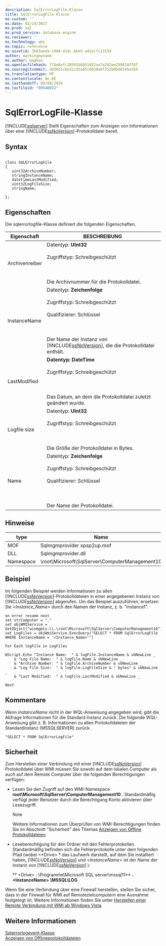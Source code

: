```yaml
---
description: SqlErrorLogFile-Klasse
title: SqlErrorLogFile-Klasse
ms.custom: ''
ms.date: 03/14/2017
ms.prod: sql
ms.prod_service: database-engine
ms.reviewer: ''
ms.technology: wmi
ms.topic: reference
ms.assetid: 2b83ae4a-c0d4-414c-b6e5-a41ec7c13159
author: markingmyname
ms.author: maghan
ms.openlocfilehash: f74e8efc28591bb951d52aa7e242ee259810ff8f
ms.sourcegitcommit: dd36d1cbe32cd5a65c6638e8f252b0bd8145e165
ms.translationtype: MT
ms.contentlocale: de-DE
ms.lasthandoff: 09/08/2020
ms.locfileid: "89540032"
---
```

# <a name="sqlerrorlogfile-class"></a>SqlErrorLogFile-Klasse
[!INCLUDE[sqlserver](../../includes/applies-to-version/sqlserver.md)]
  Stellt Eigenschaften zum Anzeigen von Informationen über eine [!INCLUDE[ssNoVersion](../../includes/ssnoversion-md.md)]-Protokolldatei bereit.  
  
## <a name="syntax"></a>Syntax  
  
```  
  
class SQLErrorLogFile  
{  
   uint32ArchiveNumber;  
   stringInstanceName;  
   datetimeLastModified;  
   uint32LogFileSize;  
   stringName;  
  
};  
```  
  
## <a name="properties"></a>Eigenschaften  
 Die sqlerrorlogfile-Klasse definiert die folgenden Eigenschaften.  
  
| Eigenschaft | BESCHREIBUNG |
| -------- | ----------- |
|Archivenreiber|Datentyp: **UInt32**<br /><br /> Zugriffstyp: Schreibgeschützt<br /><br /> <br /><br /> Die Archivnummer für die Protokolldatei.|  
|InstanceName|Datentyp: **Zeichenfolge**<br /><br /> Zugriffstyp: Schreibgeschützt<br /><br /> Qualifizierer: Schlüssel<br /><br /> <br /><br /> Der Name der Instanz von [!INCLUDE[ssNoVersion](../../includes/ssnoversion-md.md)], die die Protokolldatei enthält.|  
|LastModified|**Datentyp: DateTime**<br /><br /> Zugriffstyp: Schreibgeschützt<br /><br /> <br /><br /> Das Datum, an dem die Protokolldatei zuletzt geändert wurde.|  
|Logfile size|Datentyp: **UInt32**<br /><br /> Zugriffstyp: Schreibgeschützt<br /><br /> <br /><br /> Die Größe der Protokolldatei in Bytes.|  
|Name|Datentyp: **Zeichenfolge**<br /><br /> Zugriffstyp: Schreibgeschützt<br /><br /> Qualifizierer: Schlüssel<br /><br /> <br /><br /> Der Name der Protokolldatei.|  
  
## <a name="remarks"></a>Hinweise  
  
| type | Name |
| ---- | ---- |
|MOF|Sqlmgmprovider xpsp2up.mof|  
|DLL|Sqlmgmprovider.dll|  
|Namespace|\root\Microsoft\SqlServer\ComputerManagement10|  
  
## <a name="example"></a>Beispiel  
 Im folgenden Beispiel werden Informationen zu allen [!INCLUDE[ssNoVersion](../../includes/ssnoversion-md.md)]-Protokolldateien in einer angegebenen Instanz von [!INCLUDE[ssNoVersion](../../includes/ssnoversion-md.md)] abgerufen. Um das Beispiel auszuführen, ersetzen Sie \<*Instance_Name*> durch den Namen der Instanz, z. b. "instance1".  
  
```  
on error resume next  
set strComputer = "."  
set objWMIService = GetObject("winmgmts:\\.\root\Microsoft\SqlServer\ComputerManagement10")  
set LogFiles = objWmiService.ExecQuery("SELECT * FROM SqlErrorLogFile WHERE InstanceName = '<Instance_Name>'")  
  
For Each logFile in LogFiles  
  
WScript.Echo "Instance Name:  " & logFile.InstanceName & vbNewLine _  
    & "Log File Name:  " & logFile.Name & vbNewLine _  
    & "Archive Number: " & logFile.ArchiveNumber & vbNewLine _  
    & "Log File Size:  " & logFile.LogFileSize & " bytes" & vbNewLine _  
    & "Last Modified:  " & logFile.LastModified & vbNewLine _  
  
Next   
```  
  
## <a name="comments"></a>Kommentare  
 Wenn *instanceName* nicht in der WQL-Anweisung angegeben wird, gibt die Abfrage Informationen für die Standard Instanz zurück. Die folgende WQL-Anweisung gibt z. B. Informationen zu allen Protokolldateien der Standardinstanz (MSSQLSERVER) zurück.  
  
```  
"SELECT * FROM SqlErrorLogFile"  
```  
  
## <a name="security"></a>Sicherheit  
 Zum Herstellen einer Verbindung mit einer [!INCLUDE[ssNoVersion](../../includes/ssnoversion-md.md)] Protokolldatei über WMI müssen Sie sowohl auf dem lokalen Computer als auch auf dem Remote Computer über die folgenden Berechtigungen verfügen:  
  
-   Lesen Sie den Zugriff auf den WMI-Namespace **root\Microsoft\SqlServer\ComputerManagement10** . Standardmäßig verfügt jeder Benutzer durch die Berechtigung Konto aktivieren über Lesezugriff.  
  
    > [!NOTE]  
    >  Weitere Informationen zum Überprüfen von WMI-Berechtigungen finden Sie im Abschnitt "Sicherheit" des Themas [Anzeigen von Offline Protokolldateien](../../relational-databases/logs/view-offline-log-files.md).  
  
-   Leseberechtigung für den Ordner mit den Fehlerprotokollen. Standardmäßig befinden sich die Fehlerprotokolle unter dem folgenden Pfad (wobei \<*Drive> * das Laufwerk darstellt, auf dem Sie installiert haben, [!INCLUDE[ssNoVersion](../../includes/ssnoversion-md.md)] und \<*InstanceName*> ist der Name der Instanz von [!INCLUDE[ssNoVersion](../../includes/ssnoversion-md.md)] ):  
  
     ** \<Drive> : \Programme\Microsoft SQL server\mssql11** **. \<InstanceName> \MSSQL\LOG**  
  
 Wenn Sie eine Verbindung über eine Firewall herstellen, stellen Sie sicher, dass in der Firewall für WMI auf Remotezielcomputern eine Ausnahme festgelegt ist. Weitere Informationen finden Sie unter [Herstellen einer Remote Verbindung mit WMI ab Windows Vista](https://go.microsoft.com/fwlink/?LinkId=178848).  
  
## <a name="see-also"></a>Weitere Informationen  
 [Sqlerrorlogevent-Klasse](../../relational-databases/wmi-provider-configuration-classes/sqlerrorlogevent-class.md)   
 [Anzeigen von Offlineprotokolldateien](../../relational-databases/logs/view-offline-log-files.md)  
  
  
